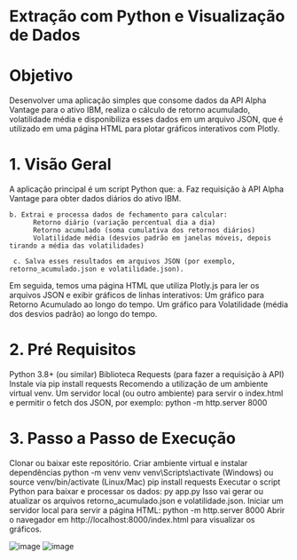 ﻿# Extração com Python e Visualização de Dados

# Objetivo
Desenvolver uma aplicação simples que consome dados da API Alpha Vantage para o ativo IBM, realiza o cálculo de retorno acumulado, volatilidade média e disponibiliza esses dados em um arquivo JSON, que é utilizado em uma página HTML para plotar gráficos interativos com Plotly.

# 1. Visão Geral
A aplicação principal é um script Python que:
    a. Faz requisição à API Alpha Vantage para obter dados diários do ativo IBM.

    b. Extrai e processa dados de fechamento para calcular:
          Retorno diário (variação percentual dia a dia)
          Retorno acumulado (soma cumulativa dos retornos diários)
          Volatilidade média (desvios padrão em janelas móveis, depois tirando a média das volatilidades)
          
     c. Salva esses resultados em arquivos JSON (por exemplo, retorno_acumulado.json e volatilidade.json).


Em seguida, temos uma página HTML que utiliza Plotly.js para ler os arquivos JSON e exibir gráficos de linhas interativos:
   Um gráfico para Retorno Acumulado ao longo do tempo.
   Um gráfico para Volatilidade (média dos desvios padrão) ao longo do tempo.


# 2. Pré Requisitos
Python 3.8+ (ou similar)
Biblioteca Requests (para fazer a requisição à API)
Instale via pip install requests
Recomendo a utilização de um ambiente virtual venv.
Um servidor local (ou outro ambiente) para servir o index.html e permitir o fetch dos JSON, por exemplo:
 python -m http.server 8000


# 3. Passo a Passo de Execução
Clonar ou baixar este repositório.
Criar ambiente virtual e instalar dependências
  python -m venv venv
  venv\Scripts\activate (Windows)
  ou
  source venv/bin/activate (Linux/Mac)
  pip install requests
Executar o script Python para baixar e processar os dados:
  py app.py
  Isso vai gerar ou atualizar os arquivos retorno_acumulado.json e volatilidade.json.
Iniciar um servidor local para servir a página HTML:
  python -m http.server 8000
Abrir o navegador em http://localhost:8000/index.html para visualizar os gráficos.


![image](https://github.com/user-attachments/assets/24e7bcd2-94b8-4cc3-b531-55278b61648c)
![image](https://github.com/user-attachments/assets/9967338b-20e3-49dd-9858-179fbd02a194)
